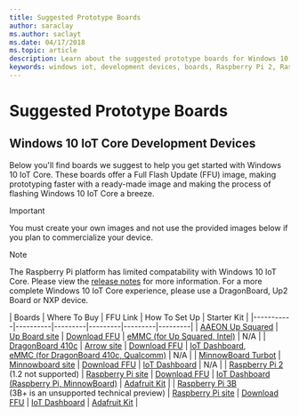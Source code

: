 ```yaml
---
title: Suggested Prototype Boards
author: saraclay
ms.author: saclayt
ms.date: 04/17/2018
ms.topic: article
description: Learn about the suggested prototype boards for Windows 10 IoT.
keywords: windows iot, development devices, boards, Raspberry Pi 2, Raspberry Pi 3, Minnowboard Max, Dragonboard
---
```


# Suggested Prototype Boards

## Windows 10 IoT Core Development Devices
Below you'll find boards we suggest to help you get started with Windows 10 IoT Core. These boards offer a Full Flash Update (FFU) image, making prototyping faster with a ready-made image and making the process of flashing Windows 10 IoT Core a breeze.

> [!IMPORTANT]
> You must create your own images and not use the provided images below if you plan to commercialize your device.

> [!NOTE]
> The Raspberry Pi platform has limited compatability with Windows 10 IoT Core. Please view the [release notes](https://docs.microsoft.com/en-us/windows/iot-core/release-notes/insider/17744) for more information. For a more complete Windows 10 IoT Core experience, please use a DragonBoard, Up2 Board or NXP device. 


| Boards | Where To Buy | FFU Link | How To Set Up | Starter Kit |
|-----------|----------|---------|---------|---------|---------|
| [AAEON Up Squared](https://up-board.org/upsquared/specifications/) | [Up Board site](https://up-shop.org/28-up-squared) | [Download FFU](https://downloads.up-community.org/?post_type=wpdmpro&p=204&preview=true) | [eMMC (for Up Squared, Intel)](DeviceSetup.md#flashing-with-emmc-for-up-squared-other-intel-devices) | N/A |
| [DragonBoard 410c](https://developer.qualcomm.com/hardware/dragonboard-410c) | [Arrow site](https://www.arrow.com/en/products/dragonboard410c/arrow-development-tools) | [Download FFU](http://go.microsoft.com/fwlink/?LinkId=733603) | [IoT Dashboard](DeviceSetup.md#using-the-iot-dashboard-dragonboard-410c),<br>[eMMC (for DragonBoard 410c, Qualcomm)](DeviceSetup.md#flashing-with-emmc-for-up-squared-other-intel-devices) | N/A | 
| [MinnowBoard Turbot](https://minnowboard.org) | [Minnowboard site](https://minnowboard.org/get-a-board) | [Download FFU](http://go.microsoft.com/fwlink/?LinkId=733603) | [IoT Dashboard](DeviceSetup.md#using-the-iot-dashboard-raspberry-pi-minnowboard-nxp) | N/A |
| [Raspberry Pi 2](https://www.raspberrypi.org/products/raspberry-pi-2-model-b/)<br> (1.2 not supported) | [Raspberry Pi site](https://www.raspberrypi.org/products/raspberry-pi-2-model-b/) | [Download FFU](http://go.microsoft.com/fwlink/?LinkId=733603) | [IoT Dashboard (Raspberry Pi, MinnowBoard)](DeviceSetup.md#using-the-iot-dashboard-raspberry-pi-minnowboard-nxp) | [Adafruit Kit](https://docs.microsoft.com/en-us/windows/iot-core/tutorials/adafruitkit) |
| [Raspberry Pi 3B](https://www.raspberrypi.org/products/raspberry-pi-3-model-b/)<br> (3B+ is an unsupported technical preview) | [Raspberry Pi site](https://www.raspberrypi.org/products/raspberry-pi-3-model-b/) | [Download FFU](http://go.microsoft.com/fwlink/?LinkId=733603) | [IoT Dashboard](DeviceSetup.md#using-the-iot-dashboard-raspberry-pi-minnowboard-nxp) | [Adafruit Kit](https://docs.microsoft.com/en-us/windows/iot-core/tutorials/adafruitkit) |
